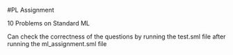 #PL Assignment 

10 Problems on Standard ML

Can check the correctness of the questions by running the test.sml file after running the ml_assignment.sml file

